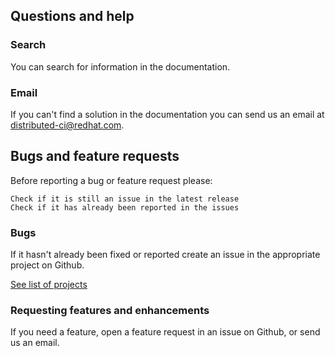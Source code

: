 ## Questions and help

### Search

You can search for information in the documentation.


### Email

If you can't find a solution in the documentation you can send us an email at [distributed-ci@redhat.com](mailto:distributed-ci@redhat.com).


## Bugs and feature requests


Before reporting a bug or feature request please:

    Check if it is still an issue in the latest release
    Check if it has already been reported in the issues


### Bugs

If it hasn't already been fixed or reported create an issue in the appropriate project on Github.

[See list of projects](https://github.com/redhat-cip/?utf8=%E2%9C%93&q=dci&type=&language=)


### Requesting features and enhancements

If you need a feature, open a feature request in an issue on Github, or send us an email.

